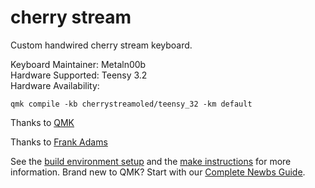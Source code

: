 # cherry stream

Custom handwired cherry stream keyboard.

Keyboard Maintainer: Metaln00b  
Hardware Supported: Teensy 3.2  
Hardware Availability: 

    qmk compile -kb cherrystreamoled/teensy_32 -km default

Thanks to [QMK](https://github.com/qmk/qmk_firmware)

Thanks to [Frank Adams](https://www.instructables.com/How-to-Make-a-USB-Laptop-Keyboard-Controller/)


See the [build environment setup](https://docs.qmk.fm/#/getting_started_build_tools) and the [make instructions](https://docs.qmk.fm/#/getting_started_make_guide) for more information. Brand new to QMK? Start with our [Complete Newbs Guide](https://docs.qmk.fm/#/newbs).
